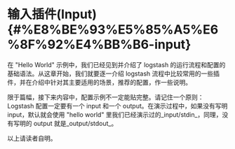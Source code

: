 # 输入插件\(Input\) {#%E8%BE%93%E5%85%A5%E6%8F%92%E4%BB%B6-input}

在 "Hello World" 示例中，我们已经见到并介绍了 logstash 的运行流程和配置的基础语法。从这章开始，我们就要逐一介绍 logstash 流程中比较常用的一些插件，并在介绍中针对其主要适用的场景，推荐的配置，作一些说明。

限于篇幅，接下来内容中，配置示例不一定能贴完整。请记住一个原则：Logstash 配置一定要有一个 input 和一个 output。在演示过程中，如果没有写明 input，默认就会使用 "hello world" 里我们已经演示过的_input/stdin_，同理，没有写明的 output 就是_output/stdout_。

以上请读者自明。

